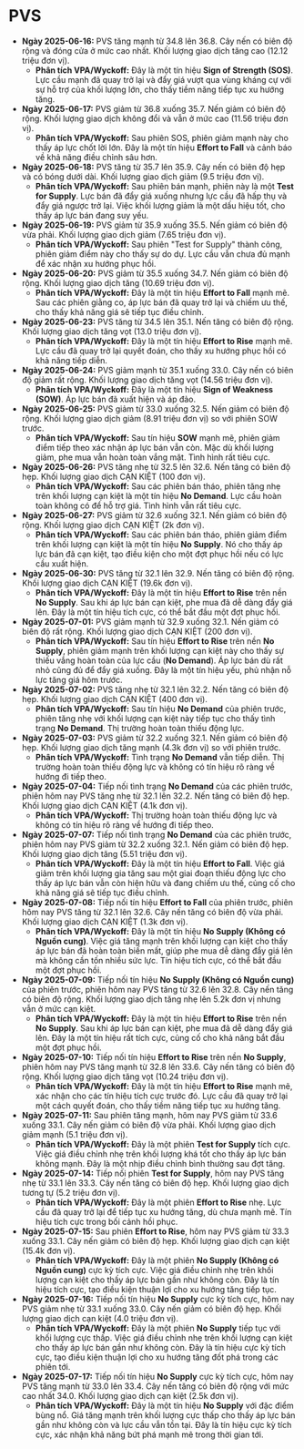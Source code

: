 # PVS

-   **Ngày 2025-06-16:** PVS tăng mạnh từ 34.8 lên 36.8. Cây nến có biên độ rộng và đóng cửa ở mức cao nhất. Khối lượng giao dịch tăng cao (12.12 triệu đơn vị).
    -   **Phân tích VPA/Wyckoff:** Đây là một tín hiệu **Sign of Strength (SOS)**. Lực cầu mạnh đã quay trở lại và đẩy giá vượt qua vùng kháng cự với sự hỗ trợ của khối lượng lớn, cho thấy tiềm năng tiếp tục xu hướng tăng.
-   **Ngày 2025-06-17:** PVS giảm từ 36.8 xuống 35.7. Nến giảm có biên độ rộng. Khối lượng giao dịch không đổi và vẫn ở mức cao (11.56 triệu đơn vị).
    -   **Phân tích VPA/Wyckoff:** Sau phiên SOS, phiên giảm mạnh này cho thấy áp lực chốt lời lớn. Đây là một tín hiệu **Effort to Fall** và cảnh báo về khả năng điều chỉnh sâu hơn.
-   **Ngày 2025-06-18:** PVS tăng từ 35.7 lên 35.9. Cây nến có biên độ hẹp và có bóng dưới dài. Khối lượng giao dịch giảm (9.5 triệu đơn vị).
    -   **Phân tích VPA/Wyckoff:** Sau phiên bán mạnh, phiên này là một **Test for Supply**. Lực bán đã đẩy giá xuống nhưng lực cầu đã hấp thụ và đẩy giá ngược trở lại. Việc khối lượng giảm là một dấu hiệu tốt, cho thấy áp lực bán đang suy yếu.
- **Ngày 2025-06-19:** PVS giảm từ 35.9 xuống 35.5. Nến giảm có biên độ vừa phải. Khối lượng giao dịch giảm (7.65 triệu đơn vị).
    - **Phân tích VPA/Wyckoff:** Sau phiên "Test for Supply" thành công, phiên giảm điểm này cho thấy sự do dự. Lực cầu vẫn chưa đủ mạnh để xác nhận xu hướng phục hồi.
- **Ngày 2025-06-20:** PVS giảm từ 35.5 xuống 34.7. Nến giảm có biên độ rộng. Khối lượng giao dịch tăng (10.69 triệu đơn vị).
    - **Phân tích VPA/Wyckoff:** Đây là một tín hiệu **Effort to Fall** mạnh mẽ. Sau các phiên giằng co, áp lực bán đã quay trở lại và chiếm ưu thế, cho thấy khả năng giá sẽ tiếp tục điều chỉnh.
- **Ngày 2025-06-23:** PVS tăng từ 34.5 lên 35.1. Nến tăng có biên độ rộng. Khối lượng giao dịch tăng vọt (13.0 triệu đơn vị).
    - **Phân tích VPA/Wyckoff:** Đây là một tín hiệu **Effort to Rise** mạnh mẽ. Lực cầu đã quay trở lại quyết đoán, cho thấy xu hướng phục hồi có khả năng tiếp diễn.
- **Ngày 2025-06-24:** PVS giảm mạnh từ 35.1 xuống 33.0. Cây nến có biên độ giảm rất rộng. Khối lượng giao dịch tăng vọt (14.56 triệu đơn vị).
    - **Phân tích VPA/Wyckoff:** Đây là một tín hiệu **Sign of Weakness (SOW)**. Áp lực bán đã xuất hiện và áp đảo.
- **Ngày 2025-06-25:** PVS giảm từ 33.0 xuống 32.5. Nến giảm có biên độ rộng. Khối lượng giao dịch giảm (8.91 triệu đơn vị) so với phiên SOW trước.
    - **Phân tích VPA/Wyckoff:** Sau tín hiệu **SOW** mạnh mẽ, phiên giảm điểm tiếp theo xác nhận áp lực bán vẫn còn. Mặc dù khối lượng giảm, phe mua vẫn hoàn toàn vắng mặt. Tình hình rất tiêu cực.
- **Ngày 2025-06-26:** PVS tăng nhẹ từ 32.5 lên 32.6. Nến tăng có biên độ hẹp. Khối lượng giao dịch CẠN KIỆT (100 đơn vị).
    - **Phân tích VPA/Wyckoff:** Sau các phiên bán tháo, phiên tăng nhẹ trên khối lượng cạn kiệt là một tín hiệu **No Demand**. Lực cầu hoàn toàn không có để hỗ trợ giá. Tình hình vẫn rất tiêu cực.
- **Ngày 2025-06-27:** PVS giảm từ 32.6 xuống 32.1. Nến giảm có biên độ rộng. Khối lượng giao dịch CẠN KIỆT (2k đơn vị).
    - **Phân tích VPA/Wyckoff:** Sau các phiên bán tháo, phiên giảm điểm trên khối lượng cạn kiệt là một tín hiệu **No Supply**. Nó cho thấy áp lực bán đã cạn kiệt, tạo điều kiện cho một đợt phục hồi nếu có lực cầu xuất hiện.
- **Ngày 2025-06-30:** PVS tăng từ 32.1 lên 32.9. Nến tăng có biên độ rộng. Khối lượng giao dịch CẠN KIỆT (19.6k đơn vị).
    - **Phân tích VPA/Wyckoff:** Đây là một tín hiệu **Effort to Rise** trên nền **No Supply**. Sau khi áp lực bán cạn kiệt, phe mua đã dễ dàng đẩy giá lên. Đây là một tín hiệu tích cực, có thể bắt đầu một đợt phục hồi.
- **Ngày 2025-07-01:** PVS giảm mạnh từ 32.9 xuống 32.1. Nến giảm có biên độ rất rộng. Khối lượng giao dịch CẠN KIỆT (200 đơn vị).
    - **Phân tích VPA/Wyckoff:** Sau tín hiệu **Effort to Rise** trên nền **No Supply**, phiên giảm mạnh trên khối lượng cạn kiệt này cho thấy sự thiếu vắng hoàn toàn của lực cầu (**No Demand**). Áp lực bán dù rất nhỏ cũng đủ để đẩy giá xuống. Đây là một tín hiệu yếu, phủ nhận nỗ lực tăng giá hôm trước.
- **Ngày 2025-07-02:** PVS tăng nhẹ từ 32.1 lên 32.2. Nến tăng có biên độ hẹp. Khối lượng giao dịch CẠN KIỆT (400 đơn vị).
    - **Phân tích VPA/Wyckoff:** Sau tín hiệu **No Demand** của phiên trước, phiên tăng nhẹ với khối lượng cạn kiệt này tiếp tục cho thấy tình trạng **No Demand**. Thị trường hoàn toàn thiếu động lực.
- **Ngày 2025-07-03:** PVS giảm từ 32.2 xuống 32.1. Nến giảm có biên độ hẹp. Khối lượng giao dịch tăng mạnh (4.3k đơn vị) so với phiên trước.
    - **Phân tích VPA/Wyckoff:** Tình trạng **No Demand** vẫn tiếp diễn. Thị trường hoàn toàn thiếu động lực và không có tín hiệu rõ ràng về hướng đi tiếp theo.
- **Ngày 2025-07-04:** Tiếp nối tình trạng **No Demand** của các phiên trước, phiên hôm nay PVS tăng nhẹ từ 32.1 lên 32.2. Nến tăng có biên độ hẹp. Khối lượng giao dịch CẠN KIỆT (4.1k đơn vị).
    - **Phân tích VPA/Wyckoff:** Thị trường hoàn toàn thiếu động lực và không có tín hiệu rõ ràng về hướng đi tiếp theo.
- **Ngày 2025-07-07:** Tiếp nối tình trạng **No Demand** của các phiên trước, phiên hôm nay PVS giảm từ 32.2 xuống 32.1. Nến giảm có biên độ hẹp. Khối lượng giao dịch tăng (5.51 triệu đơn vị).
    - **Phân tích VPA/Wyckoff:** Đây là một tín hiệu **Effort to Fall**. Việc giá giảm trên khối lượng gia tăng sau một giai đoạn thiếu động lực cho thấy áp lực bán vẫn còn hiện hữu và đang chiếm ưu thế, củng cố cho khả năng giá sẽ tiếp tục điều chỉnh.
- **Ngày 2025-07-08:** Tiếp nối tín hiệu **Effort to Fall** của phiên trước, phiên hôm nay PVS tăng từ 32.1 lên 32.6. Cây nến tăng có biên độ vừa phải. Khối lượng giao dịch CẠN KIỆT (1.3k đơn vị).
    - **Phân tích VPA/Wyckoff:** Đây là một tín hiệu **No Supply (Không có Nguồn cung)**. Việc giá tăng mạnh trên khối lượng cạn kiệt cho thấy áp lực bán đã hoàn toàn biến mất, giúp phe mua dễ dàng đẩy giá lên mà không cần tốn nhiều sức lực. Tín hiệu tích cực, có thể bắt đầu một đợt phục hồi.
- **Ngày 2025-07-09:** Tiếp nối tín hiệu **No Supply (Không có Nguồn cung)** của phiên trước, phiên hôm nay PVS tăng từ 32.6 lên 32.8. Cây nến tăng có biên độ rộng. Khối lượng giao dịch tăng nhẹ lên 5.2k đơn vị nhưng vẫn ở mức cạn kiệt.
    - **Phân tích VPA/Wyckoff:** Đây là một tín hiệu **Effort to Rise** trên nền **No Supply**. Sau khi áp lực bán cạn kiệt, phe mua đã dễ dàng đẩy giá lên. Đây là một tín hiệu rất tích cực, củng cố cho khả năng bắt đầu một đợt phục hồi.
- **Ngày 2025-07-10:** Tiếp nối tín hiệu **Effort to Rise** trên nền **No Supply**, phiên hôm nay PVS tăng mạnh từ 32.8 lên 33.6. Cây nến tăng có biên độ rộng. Khối lượng giao dịch tăng vọt (10.24 triệu đơn vị).
    - **Phân tích VPA/Wyckoff:** Đây là một tín hiệu **Effort to Rise** mạnh mẽ, xác nhận cho các tín hiệu tích cực trước đó. Lực cầu đã quay trở lại một cách quyết đoán, cho thấy tiềm năng tiếp tục xu hướng tăng.
- **Ngày 2025-07-11:** Sau phiên tăng mạnh, hôm nay PVS giảm từ 33.6 xuống 33.1. Cây nến giảm có biên độ vừa phải. Khối lượng giao dịch giảm mạnh (5.1 triệu đơn vị).
    - **Phân tích VPA/Wyckoff:** Đây là một phiên **Test for Supply** tích cực. Việc giá điều chỉnh nhẹ trên khối lượng khá tốt cho thấy áp lực bán không mạnh. Đây là một nhịp điều chỉnh bình thường sau đợt tăng.
- **Ngày 2025-07-14:** Tiếp nối phiên **Test for Supply**, hôm nay PVS tăng nhẹ từ 33.1 lên 33.3. Cây nến tăng có biên độ hẹp. Khối lượng giao dịch tương tự (5.2 triệu đơn vị).
    - **Phân tích VPA/Wyckoff:** Đây là một phiên **Effort to Rise** nhẹ. Lực cầu đã quay trở lại để tiếp tục xu hướng tăng, dù chưa mạnh mẽ. Tín hiệu tích cực trong bối cảnh hồi phục.
- **Ngày 2025-07-15:** Sau phiên **Effort to Rise**, hôm nay PVS giảm từ 33.3 xuống 33.1. Cây nến giảm có biên độ hẹp. Khối lượng giao dịch cạn kiệt (15.4k đơn vị).
    - **Phân tích VPA/Wyckoff:** Đây là một phiên **No Supply (Không có Nguồn cung)** cực kỳ tích cực. Việc giá điều chỉnh nhẹ trên khối lượng cạn kiệt cho thấy áp lực bán gần như không còn. Đây là tín hiệu tích cực, tạo điều kiện thuận lợi cho xu hướng tăng tiếp tục.
- **Ngày 2025-07-16:** Tiếp nối tín hiệu **No Supply** cực kỳ tích cực, hôm nay PVS giảm nhẹ từ 33.1 xuống 33.0. Cây nến giảm có biên độ hẹp. Khối lượng giao dịch cạn kiệt (4.0 triệu đơn vị).
    - **Phân tích VPA/Wyckoff:** Đây là một phiên **No Supply** tiếp tục với khối lượng cực thấp. Việc giá điều chỉnh nhẹ trên khối lượng cạn kiệt cho thấy áp lực bán gần như không còn. Đây là tín hiệu cực kỳ tích cực, tạo điều kiện thuận lợi cho xu hướng tăng đốt phá trong các phiên tới.
- **Ngày 2025-07-17:** Tiếp nối tín hiệu **No Supply** cực kỳ tích cực, hôm nay PVS tăng mạnh từ 33.0 lên 33.4. Cây nến tăng có biên độ rộng với mức cao nhất 34.0. Khối lượng giao dịch cạn kiệt (2.5k đơn vị).
    - **Phân tích VPA/Wyckoff:** Đây là một tín hiệu **No Supply** với đặc điểm bùng nổ. Giá tăng mạnh trên khối lượng cực thấp cho thấy áp lực bán gần như không còn và lực cầu vẫn tồn tại. Đây là tín hiệu cực kỳ tích cực, xác nhận khả năng bứt phá mạnh mẽ trong thời gian tới.



